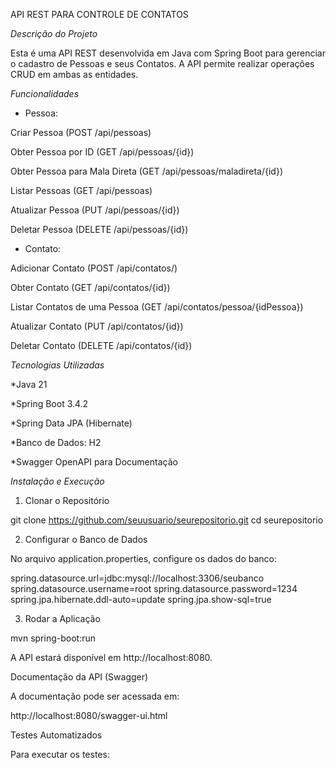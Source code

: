API REST PARA CONTROLE DE CONTATOS


*Descrição do Projeto*


Esta é uma API REST desenvolvida em Java com Spring Boot para gerenciar o cadastro de Pessoas e seus Contatos. A API permite realizar operações CRUD em ambas as entidades.


*Funcionalidades*


* Pessoa:

Criar Pessoa (POST /api/pessoas)

Obter Pessoa por ID (GET /api/pessoas/{id})

Obter Pessoa para Mala Direta (GET /api/pessoas/maladireta/{id})

Listar Pessoas (GET /api/pessoas)

Atualizar Pessoa (PUT /api/pessoas/{id})

Deletar Pessoa (DELETE /api/pessoas/{id})

* Contato:

Adicionar Contato (POST /api/contatos/)

Obter Contato (GET /api/contatos/{id})

Listar Contatos de uma Pessoa (GET /api/contatos/pessoa/{idPessoa})

Atualizar Contato (PUT /api/contatos/{id})

Deletar Contato (DELETE /api/contatos/{id})


*Tecnologias Utilizadas*


*Java 21

*Spring Boot 3.4.2

*Spring Data JPA (Hibernate)

*Banco de Dados: H2

*Swagger OpenAPI para Documentação


*Instalação e Execução*


1. Clonar o Repositório

git clone https://github.com/seuusuario/seurepositorio.git
cd seurepositorio

2. Configurar o Banco de Dados

No arquivo application.properties, configure os dados do banco:

spring.datasource.url=jdbc:mysql://localhost:3306/seubanco
spring.datasource.username=root
spring.datasource.password=1234
spring.jpa.hibernate.ddl-auto=update
spring.jpa.show-sql=true

3. Rodar a Aplicação

mvn spring-boot:run

A API estará disponível em http://localhost:8080.

Documentação da API (Swagger)

A documentação pode ser acessada em:

http://localhost:8080/swagger-ui.html

Testes Automatizados

Para executar os testes:
